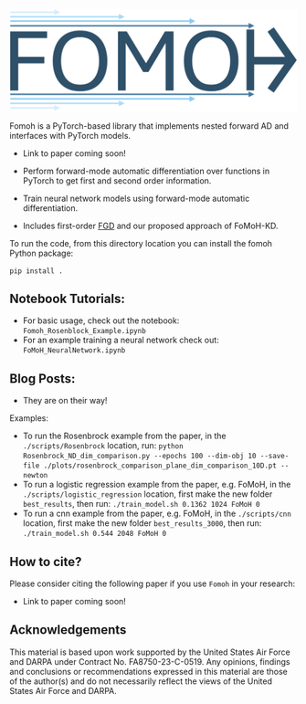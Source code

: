 ![Fomoh Logo](https://github.com/SRI-CSL/fomoh/blob/main/fomoh-logo.png)

Fomoh is a PyTorch-based library that implements nested forward AD and interfaces with PyTorch models.

* Link to paper coming soon!

* Perform forward-mode automatic differentiation over functions in PyTorch to get first and second order information.
* Train neural network models using forward-mode automatic differentiation.
* Includes first-order [FGD](https://arxiv.org/pdf/2202.08587) and our proposed approach of FoMoH-KD.

To run the code, from this directory location you can install the fomoh Python package:
```
pip install .
```

## Notebook Tutorials:
* For basic usage, check out the notebook: `Fomoh_Rosenblock_Example.ipynb`
* For an example training a neural network check out: `FoMoH_NeuralNetwork.ipynb`

## Blog Posts:
* They are on their way!

Examples:
* To run the Rosenbrock example from the paper, in the `./scripts/Rosenbrock` location, run:
``` python Rosenbrock_ND_dim_comparison.py --epochs 100 --dim-obj 10 --save-file ./plots/rosenbrock_comparison_plane_dim_comparison_10D.pt --newton ```
* To run a logistic regression example from the paper, e.g. FoMoH, in the `./scripts/logistic_regression` location, first make the new folder `best_results`, then run:
```./train_model.sh 0.1362 1024 FoMoH 0```
* To run a cnn example from the paper, e.g. FoMoH, in the `./scripts/cnn` location, first make the new folder `best_results_3000`, then run:
```./train_model.sh 0.544 2048 FoMoH 0```

## How to cite?

Please consider citing the following paper if you use `Fomoh` in your research:

* Link to paper coming soon!

<!-- ```
@article{cobb2024second,
  title={Second-Order Forward-Mode Automatic Differentiation for Optimization},
  author={Cobb, Adam D and Baydin, Atılım Güneş and Pearlmutter, Barak A. and Jha, Susmit},
  journal={arXiv},
  year={2024}
}
``` -->

## Acknowledgements

This material is based upon work supported by the United
States Air Force and DARPA under Contract No. FA8750-23-C-0519. Any opinions, findings and conclusions or recommendations expressed in this material are those of the author(s) and do not necessarily reflect
the views of the United States Air Force and DARPA.
